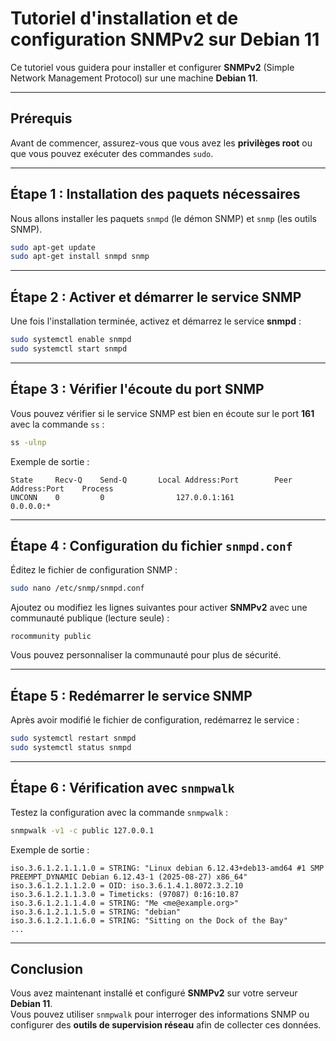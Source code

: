 # Tutoriel d'installation et de configuration SNMPv2 sur Debian 11

Ce tutoriel vous guidera pour installer et configurer **SNMPv2** (Simple Network Management Protocol) sur une machine **Debian 11**.

---

## Prérequis
Avant de commencer, assurez-vous que vous avez les **privilèges root** ou que vous pouvez exécuter des commandes `sudo`.

---

## Étape 1 : Installation des paquets nécessaires
Nous allons installer les paquets `snmpd` (le démon SNMP) et `snmp` (les outils SNMP).

```bash
sudo apt-get update
sudo apt-get install snmpd snmp
```

---

## Étape 2 : Activer et démarrer le service SNMP
Une fois l'installation terminée, activez et démarrez le service **snmpd** :

```bash
sudo systemctl enable snmpd
sudo systemctl start snmpd
```

---

## Étape 3 : Vérifier l'écoute du port SNMP
Vous pouvez vérifier si le service SNMP est bien en écoute sur le port **161** avec la commande `ss` :

```bash
ss -ulnp
```

Exemple de sortie :
```
State     Recv-Q    Send-Q       Local Address:Port        Peer Address:Port    Process                                                                         
UNCONN    0         0                127.0.0.1:161              0.0.0.0:* 
```

---

## Étape 4 : Configuration du fichier `snmpd.conf`
Éditez le fichier de configuration SNMP :

```bash
sudo nano /etc/snmp/snmpd.conf
```

Ajoutez ou modifiez les lignes suivantes pour activer **SNMPv2** avec une communauté publique (lecture seule) :

```
rocommunity public
```

Vous pouvez personnaliser la communauté pour plus de sécurité.

---

## Étape 5 : Redémarrer le service SNMP
Après avoir modifié le fichier de configuration, redémarrez le service :

```bash
sudo systemctl restart snmpd
sudo systemctl status snmpd
```

---

## Étape 6 : Vérification avec `snmpwalk`
Testez la configuration avec la commande `snmpwalk` :

```bash
snmpwalk -v1 -c public 127.0.0.1
```

Exemple de sortie :
```
iso.3.6.1.2.1.1.1.0 = STRING: "Linux debian 6.12.43+deb13-amd64 #1 SMP PREEMPT_DYNAMIC Debian 6.12.43-1 (2025-08-27) x86_64"
iso.3.6.1.2.1.1.2.0 = OID: iso.3.6.1.4.1.8072.3.2.10
iso.3.6.1.2.1.1.3.0 = Timeticks: (97087) 0:16:10.87
iso.3.6.1.2.1.1.4.0 = STRING: "Me <me@example.org>"
iso.3.6.1.2.1.1.5.0 = STRING: "debian"
iso.3.6.1.2.1.1.6.0 = STRING: "Sitting on the Dock of the Bay"
...
```

---

## Conclusion
Vous avez maintenant installé et configuré **SNMPv2** sur votre serveur **Debian 11**.  
Vous pouvez utiliser `snmpwalk` pour interroger des informations SNMP ou configurer des **outils de supervision réseau** afin de collecter ces données.
